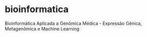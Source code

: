 # bioinformatica
Bioinformática Aplicada a Genômica Médica - Expressão Gênica, Metagenômica e Machine Learning
